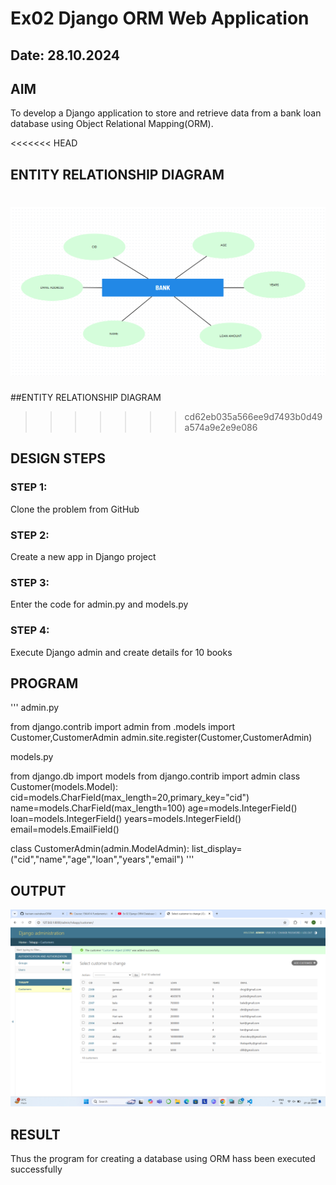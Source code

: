 # Ex02 Django ORM Web Application
## Date: 28.10.2024

## AIM
To develop a Django application to store and retrieve data from a bank loan database using Object Relational Mapping(ORM).

<<<<<<< HEAD
## ENTITY RELATIONSHIP DIAGRAM
![alt text](<Screenshot 2024-10-28 134706.png>)
=======
##ENTITY RELATIONSHIP DIAGRAM


>>>>>>> cd62eb035a566ee9d7493b0d49a574a9e2e9e086

## DESIGN STEPS

### STEP 1:
Clone the problem from GitHub

### STEP 2:
Create a new app in Django project

### STEP 3:
Enter the code for admin.py and models.py

### STEP 4:
Execute Django admin and create details for 10 books

## PROGRAM
'''
admin.py

from django.contrib import admin
from .models import Customer,CustomerAdmin
admin.site.register(Customer,CustomerAdmin)

models.py

from django.db import models
from django.contrib import admin
class Customer(models.Model):
	cid=models.CharField(max_length=20,primary_key="cid")
	name=models.CharField(max_length=100)
	age=models.IntegerField()
	loan=models.IntegerField()
	years=models.IntegerField()
	email=models.EmailField()

class CustomerAdmin(admin.ModelAdmin):
	list_display=("cid","name","age","loan","years","email")
'''



## OUTPUT
![alt text](<Screenshot 2024-10-27 220920.png>)




## RESULT
Thus the program for creating a database using ORM hass been executed successfully
